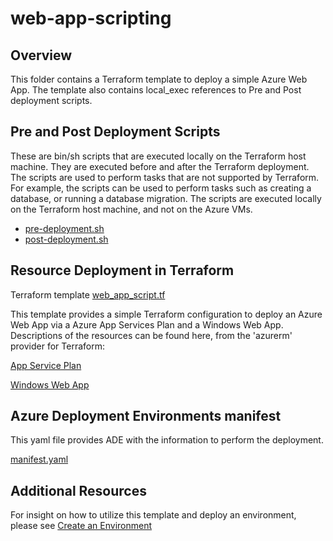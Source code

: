 # web-app-scripting

## Overview

This folder contains a Terraform template to deploy a simple Azure Web App. The template also contains local_exec references to Pre and Post deployment scripts.

## Pre and Post Deployment Scripts

These are bin/sh scripts that are executed locally on the Terraform host machine. They are executed before and after the Terraform deployment. The scripts are used to perform tasks that are not supported by Terraform. For example, the scripts can be used to perform tasks such as creating a database, or running a database migration. The scripts are executed locally on the Terraform host machine, and not on the Azure VMs.

- [pre-deployment.sh](https://dev.azure.com/joeslab/_git/GM_CCOE?path=/Deployment-Environments/tfgallery/web-app-scripting/pre-deployment.sh)
- [post-deployment.sh](https://dev.azure.com/joeslab/_git/GM_CCOE?path=/Deployment-Environments/tfgallery/web-app-scripting/post-deployment.sh)

## Resource Deployment in Terraform

Terraform template [web_app_script.tf](https://dev.azure.com/joeslab/_git/GM_CCOE?path=/Deployment-Environments/tfgallery/web-app-scripting/web_app_script.tf)

This template provides a simple Terraform configuration to deploy an Azure Web App via a Azure App Services Plan and a Windows Web App. Descriptions of the resources can be found here, from the 'azurerm' provider for Terraform:

[App Service Plan](https://registry.terraform.io/providers/hashicorp/azurerm/latest/docs/resources/app_service)

[Windows Web App](https://registry.terraform.io/providers/hashicorp/azurerm/latest/docs/resources/windows_web_app)

## Azure Deployment Environments manifest

This yaml file provides ADE with the information to perform the deployment.  

[manifest.yaml](https://dev.azure.com/joeslab/_git/GM_CCOE?path=/Deployment-Environments/tfgallery/web-app-scripting/manifest.yaml)

## Additional Resources

For insight on how to utilize this template and deploy an environment, please see [Create an Environment](https://learn.microsoft.com/en-us/azure/deployment-environments/quickstart-create-access-environments)